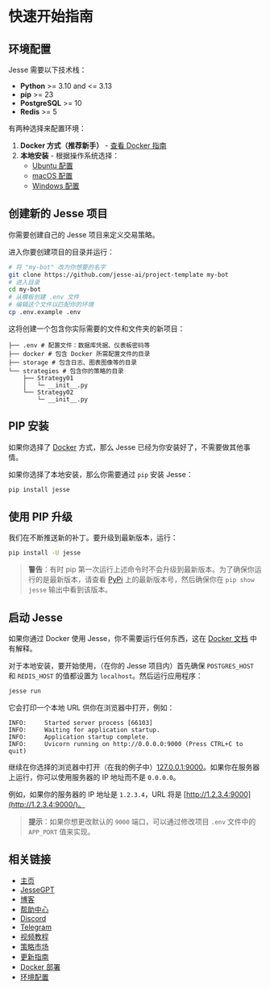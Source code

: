 # 快速开始指南

## 环境配置

Jesse 需要以下技术栈：

- **Python** >= 3.10 and <= 3.13
- **pip** >= 23
- **PostgreSQL** >= 10
- **Redis** >= 5

有两种选择来配置环境：

1. **Docker 方式（推荐新手）** - [查看 Docker 指南](docker.md)
2. **本地安装** - 根据操作系统选择：
   - [Ubuntu 配置](environment-setup.md#ubuntu)
   - [macOS 配置](environment-setup.md#macos)
   - [Windows 配置](environment-setup.md#windows)

## 创建新的 Jesse 项目

你需要创建自己的 Jesse 项目来定义交易策略。

进入你要创建项目的目录并运行：

```sh
# 将 "my-bot" 改为你想要的名字
git clone https://github.com/jesse-ai/project-template my-bot
# 进入目录
cd my-bot
# 从模板创建 .env 文件
# 编辑这个文件以匹配你的环境
cp .env.example .env
```

这将创建一个包含你实际需要的文件和文件夹的新项目：

```
├── .env # 配置文件：数据库凭据、仪表板密码等
├── docker # 包含 Docker 所需配置文件的目录
├── storage # 包含日志、图表图像等的目录
└── strategies # 包含你的策略的目录
    ├── Strategy01
    │   └─ __init__.py
    └── Strategy02
        └─ __init__.py
```

## PIP 安装

如果你选择了 [Docker](docker.md) 方式，那么 Jesse 已经为你安装好了，不需要做其他事情。

如果你选择了本地安装，那么你需要通过 `pip` 安装 Jesse：

```sh
pip install jesse
```

## 使用 PIP 升级

我们在不断推送新的补丁。要升级到最新版本，运行：

```sh
pip install -U jesse
```

> **警告**：有时 pip 第一次运行上述命令时不会升级到最新版本。为了确保你运行的是最新版本，请查看 [PyPi](https://pypi.org/project/jesse/) 上的最新版本号，然后确保你在 `pip show jesse` 输出中看到该版本。

## 启动 Jesse

如果你通过 Docker 使用 Jesse，你不需要运行任何东西，这在 [Docker 文档](docker.md) 中有解释。

对于本地安装，要开始使用，（在你的 Jesse 项目内）首先确保 `POSTGRES_HOST` 和 `REDIS_HOST` 的值都设置为 `localhost`。然后运行应用程序：

```sh
jesse run
```

它会打印一个本地 URL 供你在浏览器中打开，例如：

```
INFO:     Started server process [66103]
INFO:     Waiting for application startup.
INFO:     Application startup complete.
INFO:     Uvicorn running on http://0.0.0.0:9000 (Press CTRL+C to quit)
```

继续在你选择的浏览器中打开（在我的例子中）[127.0.0.1:9000](http://127.0.0.1:9000/)。如果你在服务器上运行，你可以使用服务器的 IP 地址而不是 `0.0.0.0`。

例如，如果你的服务器的 IP 地址是 `1.2.3.4`，URL 将是 [http://1.2.3.4:9000](http://1.2.3.4:9000/)。

> **提示**：如果你想更改默认的 `9000` 端口，可以通过修改项目 `.env` 文件中的 `APP_PORT` 值来实现。

## 相关链接

- [主页](https://jesse.trade/)
- [JesseGPT](https://jesse.trade/gpt)
- [博客](https://jesse.trade/blog)
- [帮助中心](https://jesse.trade/help)
- [Discord](https://jesse.trade/discord)
- [Telegram](https://t.me/jesse_trade)
- [视频教程](https://jesse.trade/youtube)
- [策略市场](https://jesse.trade/strategies)
- [更新指南](update.md)
- [Docker 部署](docker.md)
- [环境配置](environment-setup.md)
